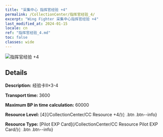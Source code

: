 ```yaml
---
title: "采集中心 指挥官经验 +4"
permalink: /CollectionCenter/指挥官经验_4/
excerpt: "Wing Fighter 采集中心指挥官经验 +4"
last_modified_at: 2024-01-15
locale: cn
ref: "指挥官经验_4.md"
toc: false
classes: wide
---
```



![指挥官经验 +4](/images/cc/CC_Pilot_EXP_Card_4.png)

## Details

  **Description:** 经验卡II×3-4

  **Transport time:** 3600

  **Maximum BP in time calculation:** 60000

  **Resource Level:** [4](/CollectionCenter/CC Resource +4/){: .btn .btn--info}

  **Resource Type:** [Pilot EXP Card](/CollectionCenter/CC Resource Pilot EXP Card/){: .btn .btn--info}

